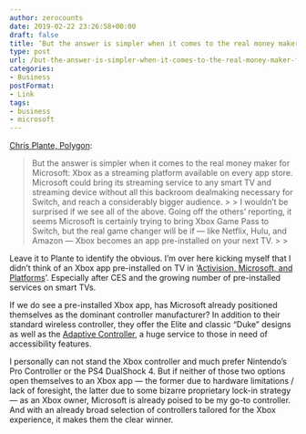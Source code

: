 ```yaml
---
author: zerocounts
date: 2019-02-22 23:26:58+00:00
draft: false
title: ‘But the answer is simpler when it comes to the real money maker for Microsoft’
type: post
url: /but-the-answer-is-simpler-when-it-comes-to-the-real-money-maker-for-microsoft/
categories:
- Business
postFormat:
- Link
tags:
- business
- microsoft
---
```





[Chris Plante, Polygon](https://www.polygon.com/2019/2/22/18236210/xbox-game-pass-switch-microsoft):







<blockquote>But the answer is simpler when it comes to the real money maker for Microsoft: Xbox as a streaming platform available on every app store. Microsoft could bring its streaming service to any smart TV and streaming device without all this backroom dealmaking necessary for Switch, and reach a considerably bigger audience.
> 
> I wouldn’t be surprised if we see all of the above. Going off the others’ reporting, it seems Microsoft is certainly trying to bring Xbox Game Pass to Switch, but the real game changer will be if — like Netflix, Hulu, and Amazon — Xbox becomes an app pre-installed on your next TV.
> 
> </blockquote>







Leave it to Plante to identify the obvious. I’m over here kicking myself that I didn’t think of an Xbox app pre-installed on TV in ‘[Activision, Microsoft, and Platforms](https://www.zerocounts.net/activision-microsoft-and-platforms/)’. Especially after CES and the growing number of pre-installed services on smart TVs.







If we do see a pre-installed Xbox app, has Microsoft already positioned themselves as the dominant controller manufacturer? In addition to their standard wireless controller, they offer the Elite and classic “Duke” designs as well as the [Adaptive Controller](https://www.zerocounts.net/microsofts-xbox-adaptive-controller/), a huge service to those in need of accessibility features.







I personally can not stand the Xbox controller and much prefer Nintendo’s Pro Controller or the PS4 DualShock 4. But if neither of those two options open themselves to an Xbox app — the former due to hardware limitations / lack of foresight, the latter due to some bizarre proprietary lock-in strategy — as an Xbox owner, Microsoft is already poised to be my go-to controller. And with an already broad selection of controllers tailored for the Xbox experience, it makes them the clear winner.



